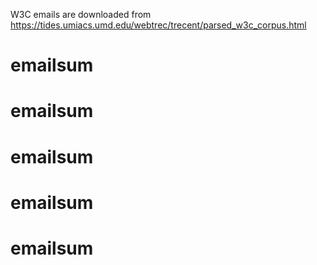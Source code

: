 W3C emails are downloaded from https://tides.umiacs.umd.edu/webtrec/trecent/parsed_w3c_corpus.html
# emailsum
# emailsum
# emailsum
# emailsum
# emailsum
